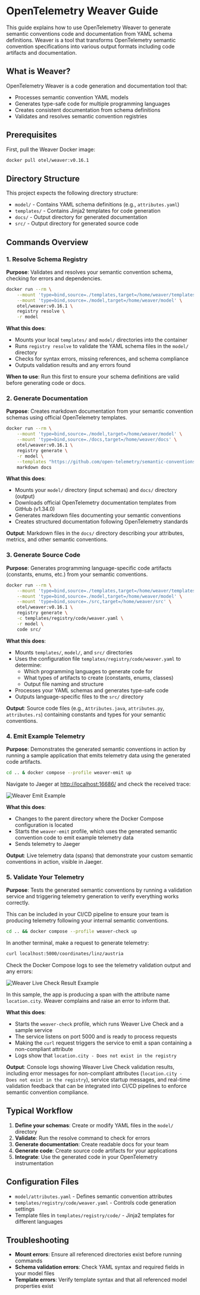 # OpenTelemetry Weaver Guide

This guide explains how to use OpenTelemetry Weaver to generate semantic conventions code and documentation from YAML schema definitions. Weaver is a tool that transforms OpenTelemetry semantic convention specifications into various output formats including code artifacts and documentation.

## What is Weaver?

OpenTelemetry Weaver is a code generation and documentation tool that:

- Processes semantic convention YAML models
- Generates type-safe code for multiple programming languages
- Creates consistent documentation from schema definitions
- Validates and resolves semantic convention registries

## Prerequisites

First, pull the Weaver Docker image:

```bash
docker pull otel/weaver:v0.16.1
```

## Directory Structure

This project expects the following directory structure:

- `model/` - Contains YAML schema definitions (e.g., `attributes.yaml`)
- `templates/` - Contains Jinja2 templates for code generation
- `docs/` - Output directory for generated documentation
- `src/` - Output directory for generated source code

## Commands Overview

### 1. Resolve Schema Registry

**Purpose**: Validates and resolves your semantic convention schema, checking for errors and dependencies.

```bash
docker run --rm \
    --mount 'type=bind,source=./templates,target=/home/weaver/templates' \
    --mount 'type=bind,source=./model,target=/home/weaver/model' \
    otel/weaver:v0.16.1 \
    registry resolve \
    -r model
```

**What this does**:

- Mounts your local `templates/` and `model/` directories into the container
- Runs `registry resolve` to validate the YAML schema files in the `model/` directory
- Checks for syntax errors, missing references, and schema compliance
- Outputs validation results and any errors found

**When to use**: Run this first to ensure your schema definitions are valid before generating code or docs.

### 2. Generate Documentation

**Purpose**: Creates markdown documentation from your semantic convention schemas using official OpenTelemetry templates.

```bash
docker run --rm \
    --mount 'type=bind,source=./model,target=/home/weaver/model' \
    --mount 'type=bind,source=./docs,target=/home/weaver/docs' \
    otel/weaver:v0.16.1 \
    registry generate \
    -r model \
    --templates "https://github.com/open-telemetry/semantic-conventions/archive/refs/tags/v1.34.0.zip[templates]" \
    markdown docs
```

**What this does**:

- Mounts your `model/` directory (input schemas) and `docs/` directory (output)
- Downloads official OpenTelemetry documentation templates from GitHub (v1.34.0)
- Generates markdown files documenting your semantic conventions
- Creates structured documentation following OpenTelemetry standards

**Output**: Markdown files in the `docs/` directory describing your attributes, metrics, and other semantic conventions.

### 3. Generate Source Code

**Purpose**: Generates programming language-specific code artifacts (constants, enums, etc.) from your semantic conventions.

```bash
docker run --rm \
    --mount 'type=bind,source=./templates,target=/home/weaver/templates' \
    --mount 'type=bind,source=./model,target=/home/weaver/model' \
    --mount 'type=bind,source=./src,target=/home/weaver/src' \
    otel/weaver:v0.16.1 \
    registry generate \
    -c templates/registry/code/weaver.yaml \
    -r model \
    code src/
```

**What this does**:

- Mounts `templates/`, `model/`, and `src/` directories
- Uses the configuration file `templates/registry/code/weaver.yaml` to determine:
  - Which programming languages to generate code for
  - What types of artifacts to create (constants, enums, classes)
  - Output file naming and structure
- Processes your YAML schemas and generates type-safe code
- Outputs language-specific files to the `src/` directory

**Output**: Source code files (e.g., `Attributes.java`, `attributes.py`, `attributes.rs`) containing constants and types for your semantic conventions.

### 4. Emit Example Telemetry

**Purpose**: Demonstrates the generated semantic conventions in action by running a sample application that emits telemetry data using the generated code artifacts.

```bash
cd .. & docker compose --profile weaver-emit up
```

Navigate to Jaeger at <http://localhost:16686/> and check the received trace:

![Weaver Emit Example](screenshots/weaver-emit.png)

**What this does**:

- Changes to the parent directory where the Docker Compose configuration is located
- Starts the `weaver-emit` profile, which uses the generated semantic convention code to emit example telemetry data
- Sends telemetry to Jaeger

**Output**: Live telemetry data (spans) that demonstrate your custom semantic conventions in action, visible in Jaeger.

### 5. Validate Your Telemetry

**Purpose**: Tests the generated semantic conventions by running a validation service and triggering telemetry generation to verify everything works correctly.

This can be included in your CI/CD pipeline to ensure your team is producing telemetry following your internal semantic conventions.

```bash
cd .. && docker compose --profile weaver-check up
```

In another terminal, make a request to generate telemetry:

```bash
curl localhost:5000/coordinates/linz/austria
```

Check the Docker Compose logs to see the telemetry validation output and any errors:

![Weaver Live Check Result Example](screenshots/weaver-live-check.png)

In this sample, the app is producing a span with the attribute name `location.city`.
Weaver complains and raise an error to inform that.

**What this does**:

- Starts the `weaver-check` profile, which runs Weaver Live Check and a sample service
- The service listens on port 5000 and is ready to process requests
- Making the `curl` request triggers the service to emit a span containing a non-compliant attribute
- Logs show that `location.city - Does not exist in the registry`

**Output**: Console logs showing Weaver Live Check validation results, including error messages for non-compliant attributes (`location.city - Does not exist in the registry`), service startup messages, and real-time validation feedback that can be integrated into CI/CD pipelines to enforce semantic convention compliance.

## Typical Workflow

1. **Define your schemas**: Create or modify YAML files in the `model/` directory
2. **Validate**: Run the resolve command to check for errors
3. **Generate documentation**: Create readable docs for your team
4. **Generate code**: Create source code artifacts for your applications
5. **Integrate**: Use the generated code in your OpenTelemetry instrumentation

## Configuration Files

- `model/attributes.yaml` - Defines semantic convention attributes
- `templates/registry/code/weaver.yaml` - Controls code generation settings
- Template files in `templates/registry/code/` - Jinja2 templates for different languages

## Troubleshooting

- **Mount errors**: Ensure all referenced directories exist before running commands
- **Schema validation errors**: Check YAML syntax and required fields in your model files
- **Template errors**: Verify template syntax and that all referenced model properties exist

